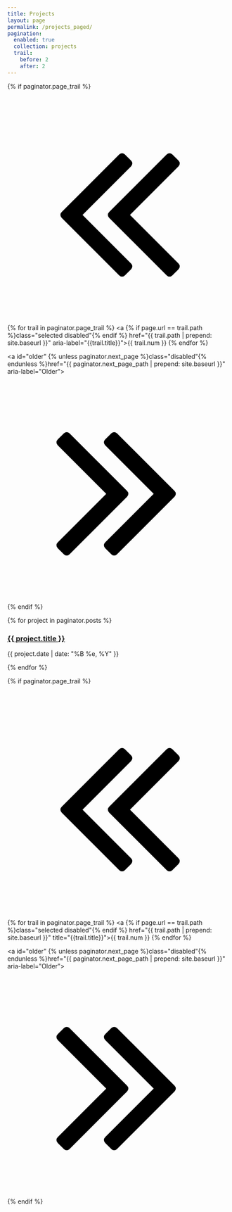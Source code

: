 ```yaml
---
title: Projects
layout: page
permalink: /projects_paged/
pagination:
  enabled: true
  collection: projects
  trail:
    before: 2
    after: 2
---
```

<link rel="stylesheet" href="/assets/page.css">

{% if paginator.page_trail %}
<nav id="trail">
  <a id="newer" {% unless paginator.previous_page %}class="disabled"{% endunless %} href="{{ paginator.previous_page_path | prepend: site.baseurl }}" aria-label="Newer">
    <svg width="1792" height="1792" viewBox="0 0 1792 1792" xmlns="http://www.w3.org/2000/svg"><path d="M1011 1376q0 13-10 23l-50 50q-10 10-23 10t-23-10l-466-466q-10-10-10-23t10-23l466-466q10-10 23-10t23 10l50 50q10 10 10 23t-10 23l-393 393 393 393q10 10 10 23zm384 0q0 13-10 23l-50 50q-10 10-23 10t-23-10l-466-466q-10-10-10-23t10-23l466-466q10-10 23-10t23 10l50 50q10 10 10 23t-10 23l-393 393 393 393q10 10 10 23z"/></svg>
  </a>
  
  {% for trail in paginator.page_trail %}
    <a {% if page.url == trail.path %}class="selected disabled"{% endif %} href="{{ trail.path | prepend: site.baseurl }}" aria-label="{{trail.title}}">{{ trail.num }}</a>
  {% endfor %}
  
  <a id="older" {% unless paginator.next_page %}class="disabled"{% endunless %}href="{{ paginator.next_page_path | prepend: site.baseurl }}" aria-label="Older">
    <svg width="1792" height="1792" viewBox="0 0 1792 1792" xmlns="http://www.w3.org/2000/svg"><path d="M979 960q0 13-10 23l-466 466q-10 10-23 10t-23-10l-50-50q-10-10-10-23t10-23l393-393-393-393q-10-10-10-23t10-23l50-50q10-10 23-10t23 10l466 466q10 10 10 23zm384 0q0 13-10 23l-466 466q-10 10-23 10t-23-10l-50-50q-10-10-10-23t10-23l393-393-393-393q-10-10-10-23t10-23l50-50q10-10 23-10t23 10l466 466q10 10 10 23z"/></svg>
  </a>
</nav>
{% endif %}


{% for project in paginator.posts %}
<div class="item">
  <h3><a href="{{ project.url }}">{{ project.title }}</a></h3>
  <p>{{ project.date | date: "%B %e, %Y" }}</p>
</div>
{% endfor %}


{% if paginator.page_trail %}
<nav id="trail">
  <a id="newer" {% unless paginator.previous_page %}class="disabled"{% endunless %} href="{{ paginator.previous_page_path | prepend: site.baseurl }}" aria-label="Newer">
    <svg width="1792" height="1792" viewBox="0 0 1792 1792" xmlns="http://www.w3.org/2000/svg"><path d="M1011 1376q0 13-10 23l-50 50q-10 10-23 10t-23-10l-466-466q-10-10-10-23t10-23l466-466q10-10 23-10t23 10l50 50q10 10 10 23t-10 23l-393 393 393 393q10 10 10 23zm384 0q0 13-10 23l-50 50q-10 10-23 10t-23-10l-466-466q-10-10-10-23t10-23l466-466q10-10 23-10t23 10l50 50q10 10 10 23t-10 23l-393 393 393 393q10 10 10 23z"/></svg>
  </a>
  
  {% for trail in paginator.page_trail %}
    <a {% if page.url == trail.path %}class="selected disabled"{% endif %} href="{{ trail.path | prepend: site.baseurl }}" title="{{trail.title}}">{{ trail.num }}</a>
  {% endfor %}
  
  <a id="older" {% unless paginator.next_page %}class="disabled"{% endunless %}href="{{ paginator.next_page_path | prepend: site.baseurl }}" aria-label="Older">
    <svg width="1792" height="1792" viewBox="0 0 1792 1792" xmlns="http://www.w3.org/2000/svg"><path d="M979 960q0 13-10 23l-466 466q-10 10-23 10t-23-10l-50-50q-10-10-10-23t10-23l393-393-393-393q-10-10-10-23t10-23l50-50q10-10 23-10t23 10l466 466q10 10 10 23zm384 0q0 13-10 23l-466 466q-10 10-23 10t-23-10l-50-50q-10-10-10-23t10-23l393-393-393-393q-10-10-10-23t10-23l50-50q10-10 23-10t23 10l466 466q10 10 10 23z"/></svg>
  </a>
</nav>
{% endif %}
